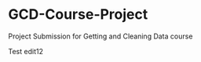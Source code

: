 GCD-Course-Project
==================

Project Submission for Getting and Cleaning Data course

Test edit12
